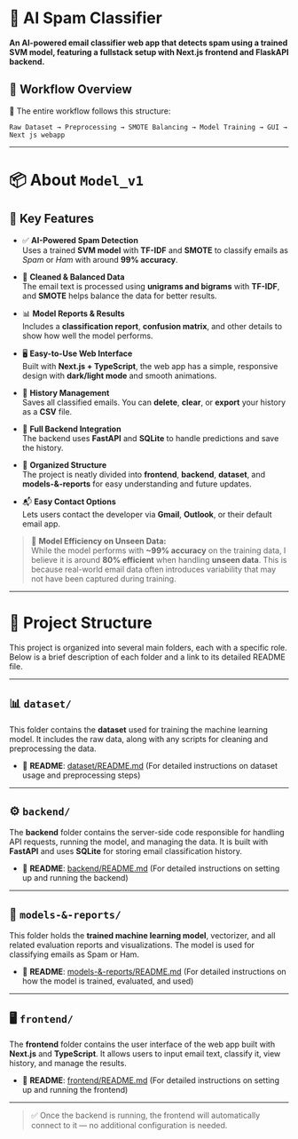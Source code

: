 # 🎯 AI Spam Classifier

**An AI-powered email classifier web app that detects spam using a trained SVM model, featuring a fullstack setup with Next.js frontend and FlaskAPI backend.**


## 🔄 Workflow Overview
📌 The entire workflow follows this structure:
```plaintext
Raw Dataset → Preprocessing → SMOTE Balancing → Model Training → GUI → Next js webapp
```

---

# 📦 About `Model_v1`

## 🔑 Key Features

- ✅ **AI-Powered Spam Detection**  
  Uses a trained **SVM model** with **TF-IDF** and **SMOTE** to classify emails as *Spam* or *Ham* with around **99% accuracy**.

- 🧠 **Cleaned & Balanced Data**  
  The email text is processed using **unigrams and bigrams** with **TF-IDF**, and **SMOTE** helps balance the data for better results.

- 📊 **Model Reports & Results**  
  Includes a **classification report**, **confusion matrix**, and other details to show how well the model performs.

- 🖥️ **Easy-to-Use Web Interface**  
  Built with **Next.js + TypeScript**, the web app has a simple, responsive design with **dark/light mode** and smooth animations.

- 💾 **History Management**  
  Saves all classified emails. You can **delete**, **clear**, or **export** your history as a **CSV** file.

- 🔌 **Full Backend Integration**  
  The backend uses **FastAPI** and **SQLite** to handle predictions and save the history.

- 📁 **Organized Structure**  
  The project is neatly divided into **frontend**, **backend**, **dataset**, and **models-&-reports** for easy understanding and future updates.

- 📬 **Easy Contact Options**  
  Lets users contact the developer via **Gmail**, **Outlook**, or their default email app.


> 🧠 **Model Efficiency on Unseen Data:**  
> While the model performs with **~99% accuracy** on the training data, I believe it is around **80% efficient** when handling **unseen data**. This is because real-world email data often introduces variability that may not have been captured during training.  

---

# 📁 Project Structure

This project is organized into several main folders, each with a specific role. Below is a brief description of each folder and a link to its detailed README file.

---

## 📊 `dataset/`
This folder contains the **dataset** used for training the machine learning model. It includes the raw data, along with any scripts for cleaning and preprocessing the data.

- 📄 **README**: [dataset/README.md](dataset/README.md) (For detailed instructions on dataset usage and preprocessing steps)

---

## ⚙️ `backend/`
The **backend** folder contains the server-side code responsible for handling API requests, running the model, and managing the data. It is built with **FastAPI** and uses **SQLite** for storing email classification history.

- 📄 **README**: [backend/README.md](backend/README.md) (For detailed instructions on setting up and running the backend)

---

## 🧠 `models-&-reports/`
This folder holds the **trained machine learning model**, vectorizer, and all related evaluation reports and visualizations. The model is used for classifying emails as Spam or Ham.

- 📄 **README**: [models-&-reports/README.md](models-&-reports/README.md) (For detailed instructions on how the model is trained, evaluated, and used)

---

## 🖥️ `frontend/`
The **frontend** folder contains the user interface of the web app built with **Next.js** and **TypeScript**. It allows users to input email text, classify it, view history, and manage the results.

- 📄 **README**: [frontend/README.md](frontend-Next.js/README.md) (For detailed instructions on setting up and running the frontend)

---

> ✅ Once the backend is running, the frontend will automatically connect to it — no additional configuration is needed.
